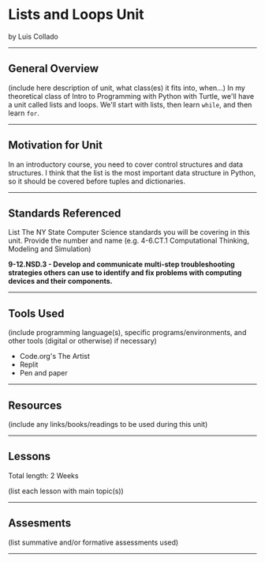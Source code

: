 # Lists and Loops Unit
by Luis Collado

-----

## General Overview
(include here description of unit, what class(es) it fits into, when...)
In my theoretical class of Intro to Programming with Python with Turtle, we'll have a unit called lists and loops. We'll start with lists, then learn `while`, and then learn `for`. 

---

## Motivation for Unit
In an introductory course, you need to cover control structures and data structures. I think that the list is the most important data structure in Python, so it should be covered before tuples and dictionaries. 

---

## Standards Referenced
List The NY State Computer Science standards you will be covering in this unit. Provide the number and name (e.g. 4-6.CT.1 Computational Thinking, Modeling and Simulation)

**9-12.NSD.3 - Develop and communicate multi-step troubleshooting strategies others can use to identify and fix problems with computing devices and their components.**


---

## Tools Used
(include programming language(s), specific programs/environments, and other tools (digital or otherwise) if necessary)
- Code.org's The Artist
- Replit
- Pen and paper


---

## Resources
(include any links/books/readings to be used during this unit)


---

## Lessons
Total length: 2 Weeks

(list each lesson with main topic(s))


---

## Assesments
(list summative and/or formative assessments used)

---